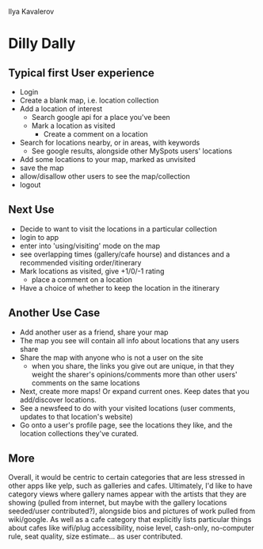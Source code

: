 Ilya Kavalerov

Dilly Dally
===

Typical first User experience
---
* Login
* Create a blank map, i.e. location collection
* Add a location of interest
	* Search google api for a place you've been
	* Mark a location as visited
		* Create a comment on a location
* Search for locations nearby, or in areas, with keywords
	* See google results, alongside other MySpots users' locations
* Add some locations to your map, marked as unvisited
* save the map
* allow/disallow other users to see the map/collection
* logout

Next Use
---
* Decide to want to visit the locations in a particular collection
* login to app
* enter into 'using/visiting' mode on the map
* see overlapping times (gallery/cafe hourse) and distances and a recommended visiting order/itinerary
* Mark locations as visited, give +1/0/-1 rating
	* place a comment on a location
* Have a choice of whether to keep the location in the itinerary

Another Use Case
---
* Add another user as a friend, share your map
* The map you see will contain all info about locations that any users share
* Share the map with anyone who is not a user on the site
	* when you share, the links you give out are unique, in that they weight the sharer's opinions/comments more than other users' comments on the same locations
* Next, create more maps! Or expand current ones. Keep dates that you add/discover locations.
* See a newsfeed to do with your visited locations (user comments, updates to that location's website)
* Go onto a user's profile page, see the locations they like, and the location collections they've curated.

More
---

Overall, it would be centric to certain categories that are less stressed in other apps like yelp, such as galleries and cafes. Ultimately, I'd like to have category views where gallery names appear with the artists that they are showing (pulled from internet, but maybe with the gallery locations seeded/user contributed?), alongside bios and pictures of work pulled from wiki/google. As well as a cafe category that explicitly lists particular things about cafes like wifi/plug accessibility, noise level, cash-only, no-computer rule, seat quality, size estimate… as user contributed.